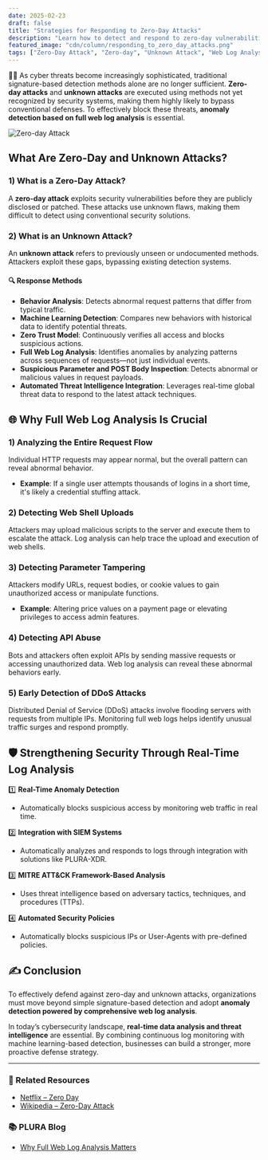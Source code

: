 ```yaml
---
date: 2025-02-23
draft: false
title: "Strategies for Responding to Zero-Day Attacks"
description: "Learn how to detect and respond to zero-day vulnerabilities and unknown attack techniques."
featured_image: "cdn/column/responding_to_zero_day_attacks.png"
tags: ["Zero-Day Attack", "Zero-day", "Unknown Attack", "Web Log Analysis", "Security", "PLURA-XDR"]
---
```


🕵️‍♂️ As cyber threats become increasingly sophisticated, traditional signature-based detection methods alone are no longer sufficient. **Zero-day attacks** and **unknown attacks** are executed using methods not yet recognized by security systems, making them highly likely to bypass conventional defenses. To effectively block these threats, **anomaly detection based on full web log analysis** is essential.

![Zero-day Attack](https://blog.plura.io/cdn/column/responding_to_zero_day_attacks.png)  
<!--more-->

## What Are Zero-Day and Unknown Attacks?

### 1) What is a Zero-Day Attack?
A **zero-day attack** exploits security vulnerabilities before they are publicly disclosed or patched. These attacks use unknown flaws, making them difficult to detect using conventional security solutions.

### 2) What is an Unknown Attack?
An **unknown attack** refers to previously unseen or undocumented methods. Attackers exploit these gaps, bypassing existing detection systems.

#### 🔍 Response Methods
- **Behavior Analysis**: Detects abnormal request patterns that differ from typical traffic.
- **Machine Learning Detection**: Compares new behaviors with historical data to identify potential threats.
- **Zero Trust Model**: Continuously verifies all access and blocks suspicious actions.
- **Full Web Log Analysis**: Identifies anomalies by analyzing patterns across sequences of requests—not just individual events.
- **Suspicious Parameter and POST Body Inspection**: Detects abnormal or malicious values in request payloads.
- **Automated Threat Intelligence Integration**: Leverages real-time global threat data to respond to the latest attack techniques.

## 🌐 Why Full Web Log Analysis Is Crucial

### 1) Analyzing the Entire Request Flow
Individual HTTP requests may appear normal, but the overall pattern can reveal abnormal behavior.
- **Example**: If a single user attempts thousands of logins in a short time, it's likely a credential stuffing attack.

### 2) Detecting Web Shell Uploads
Attackers may upload malicious scripts to the server and execute them to escalate the attack. Log analysis can help trace the upload and execution of web shells.

### 3) Detecting Parameter Tampering
Attackers modify URLs, request bodies, or cookie values to gain unauthorized access or manipulate functions.
- **Example**: Altering price values on a payment page or elevating privileges to access admin features.

### 4) Detecting API Abuse
Bots and attackers often exploit APIs by sending massive requests or accessing unauthorized data. Web log analysis can reveal these abnormal behaviors early.

### 5) Early Detection of DDoS Attacks
Distributed Denial of Service (DDoS) attacks involve flooding servers with requests from multiple IPs. Monitoring full web logs helps identify unusual traffic surges and respond promptly.

## 🛡️ Strengthening Security Through Real-Time Log Analysis

1️⃣ **Real-Time Anomaly Detection**  
   - Automatically blocks suspicious access by monitoring web traffic in real time.

2️⃣ **Integration with SIEM Systems**  
   - Automatically analyzes and responds to logs through integration with solutions like PLURA-XDR.

3️⃣ **MITRE ATT&CK Framework-Based Analysis**  
   - Uses threat intelligence based on adversary tactics, techniques, and procedures (TTPs).

4️⃣ **Automated Security Policies**  
   - Automatically blocks suspicious IPs or User-Agents with pre-defined policies.

## ✍️ Conclusion

To effectively defend against zero-day and unknown attacks, organizations must move beyond simple signature-based detection and adopt **anomaly detection powered by comprehensive web log analysis**.

In today’s cybersecurity landscape, **real-time data analysis and threat intelligence** are essential. By combining continuous log monitoring with machine learning-based detection, businesses can build a stronger, more proactive defense strategy.

---

### 📖 Related Resources  
- [Netflix – Zero Day](https://www.youtube.com/watch?v=f3dNCBKY1Hg)  
- [Wikipedia – Zero-Day Attack](https://en.wikipedia.org/wiki/Zero-day_(computing))

### 📚 PLURA Blog
- [Why Full Web Log Analysis Matters](https://blog.plura.io/en/respond/very_important_analyze_web_logs)  
